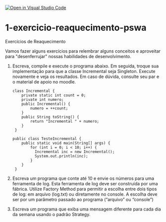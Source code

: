 [![Open in Visual Studio Code](https://classroom.github.com/assets/open-in-vscode-718a45dd9cf7e7f842a935f5ebbe5719a5e09af4491e668f4dbf3b35d5cca122.svg)](https://classroom.github.com/online_ide?assignment_repo_id=11516760&assignment_repo_type=AssignmentRepo)
# 1-exercicio-reaquecimento-pswa
Exercícios de Reaquecimento

Vamos fazer alguns exercícios para relembrar alguns conceitos e aproveitar para "desenferrujar" nossas habilidades de desenvolvimento.

1. Escreva, compile e execute o programa abaixo. Em seguida, troque sua implementação para que a classe Incremental seja Singleton. Execute novamente e veja os resultados. Em caso de dúvida, consulte seu par e o material de apoio no moodle.

    ```
    class Incremental {
        private static int count = 0;
        private int numero;
        public Incremental() {
            numero = ++count;
        }
        public String toString() {
            return "Incremental " + numero;
        }
     }

    public class TesteIncremental {
        public static void main(String[] args) {
            for (int i = 0; i < 10; i++) {
              Incremental inc = new Incremental();
              System.out.println(inc);
            }
        }
     }
    ```
1. Escreva um programa que conte até 10 e envie os números para uma ferramenta de log. Esta ferramenta de log deve ser construída por uma fábrica. Utilize Factory Method para permitir a escolha entre dois tipos de log: em arquivo (log.txt) ou diretamente no console. A escolha deve ser por um parâmetro passado ao programa (“arquivo” ou “console”)
1. Escreva um programa que exiba uma mensagem diferente para cada dia da semana usando o padrão Strategy.
